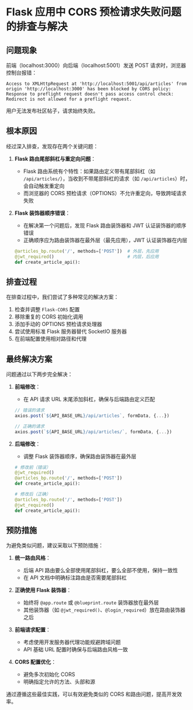 
# Flask 应用中 CORS 预检请求失败问题的排查与解决

## 问题现象

前端（localhost:3000）向后端（localhost:5001）发送 POST 请求时，浏览器控制台报错：

```
Access to XMLHttpRequest at 'http://localhost:5001/api/articles' from origin 'http://localhost:3000' has been blocked by CORS policy: Response to preflight request doesn't pass access control check: Redirect is not allowed for a preflight request.
```

用户无法发布社区帖子，请求始终失败。

## 根本原因

经过深入排查，发现存在两个关键问题：

1. **Flask 路由尾部斜杠与重定向问题**：
   - Flask 路由系统有个特性：如果路由定义带有尾部斜杠（如 `/api/articles/`），当收到不带尾部斜杠的请求（如 `/api/articles`）时，会自动触发重定向
   - 而浏览器的 CORS 预检请求（OPTIONS）不允许重定向，导致跨域请求失败

2. **Flask 装饰器顺序错误**：
   - 在解决第一个问题后，发现 Flask 路由装饰器和 JWT 认证装饰器的顺序错误
   - 正确顺序应为路由装饰器在最外层（最先应用），JWT 认证装饰器在内层
   ```python
   @articles_bp.route('/', methods=['POST'])  # 外层，先应用
   @jwt_required()                            # 内层，后应用
   def create_article_api():
   ```

## 排查过程

在排查过程中，我们尝试了多种常见的解决方案：

1. 检查并调整 `Flask-CORS` 配置
2. 移除重复的 CORS 初始化调用
3. 添加手动的 OPTIONS 预检请求处理器
4. 尝试使用标准 Flask 服务器替代 SocketIO 服务器
5. 在前端配置使用相对路径和代理

## 最终解决方案

问题通过以下两步完全解决：

1. **前端修改**：
   - 在 API 请求 URL 末尾添加斜杠，确保与后端路由定义匹配
   ```javascript
   // 错误的请求
   axios.post(`${API_BASE_URL}/api/articles`, formData, {...})
   
   // 正确的请求
   axios.post(`${API_BASE_URL}/api/articles/`, formData, {...})
   ```

2. **后端修改**：
   - 调整 Flask 装饰器顺序，确保路由装饰器在最外层
   ```python
   # 修改前（错误）
   @jwt_required()
   @articles_bp.route('/', methods=['POST'])
   def create_article_api():
   
   # 修改后（正确）
   @articles_bp.route('/', methods=['POST'])
   @jwt_required()
   def create_article_api():
   ```

## 预防措施

为避免类似问题，建议采取以下预防措施：

1. **统一路由风格**：
   - 后端 API 路由要么全部使用尾部斜杠，要么全部不使用，保持一致性
   - 在 API 文档中明确标注路由是否需要尾部斜杠

2. **正确使用 Flask 装饰器**：
   - 始终将 `@app.route` 或 `@blueprint.route` 装饰器放在最外层
   - 其他装饰器（如 `@jwt_required()`、`@login_required`）放在路由装饰器之后

3. **前端请求配置**：
   - 考虑使用开发服务器代理功能规避跨域问题
   - API 基础 URL 配置时确保与后端路由风格一致

4. **CORS 配置优化**：
   - 避免多次初始化 CORS
   - 明确指定允许的方法、头部和源

通过遵循这些最佳实践，可以有效避免类似的 CORS 和路由问题，提高开发效率。
